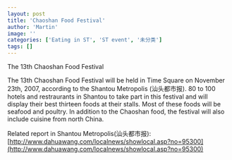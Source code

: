 ```yaml
---
layout: post
title: 'Chaoshan Food Festival'
author: 'Martin'
image: ''
categories: ['Eating in ST', 'ST event', '未分类']
tags: []
---
```


The 13th Chaoshan Food Festival

The 13th Chaoshan Food Festival will be held in Time Square on November 23th, 2007, according to the Shantou Metropolis (汕头都市报). 80 to 100 hotels and restraurants in Shantou to take part in this festival and will display their best thirteen foods at their stalls. Most of these foods will be seafood and poultry. In addition to the Chaoshan food, the festival will also include cuisine from north China.

Related report in Shantou Metropolis(汕头都市报):<br>
[http://www.dahuawang.com/localnews/showlocal.asp?no=95300](http://www.dahuawang.com/localnews/showlocal.asp?no=95300)
